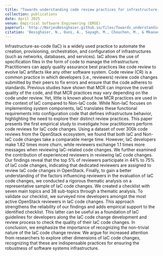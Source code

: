 ```yaml
---
title: "Towards understanding code review practices for infrastructure-as-code: An empirical study on OpenStack projects"
collection: publications
date: April 2025
venue: Empirical Software Engineering (EMSE)
paperurl: 'http://NarjesBessghaier.github.io/files/Towards_understanding_code_review_practices_for_in.pdf'
citation: 'Bessghaier, N., Ouni, A., Sayagh, M., Chouchen, M., & Mkaouer, M. W. (2025). Towards understanding code review practices for infrastructure-as-code: An empirical study on OpenStack projects. Empirical Software Engineering, 30(3), 106.'
---
```

Infrastructure-as-code (IaC) is a widely used practice to automate the creation, provisioning, orchestration, and configuration of infrastructures (such as networks, databases, and services). IaC allows the use of specification files in the form of code to manage the infrastructure. Practitioners can apply quality assurance best practices like code review to evolve IaC artifacts like any other software system. Code review (CR) is a common practice in which developers (i.e., reviewers) review code changes submitted by their peers to fix errors and ensure that the code adheres to standards. Previous studies have shown that MCR can improve the overall quality of the code, and that MCR practices may vary depending on the code under review. Yet, little is known about how MCR practices are used in the context of IaC compared to Non-IaC code. While Non-IaC focuses on implementing system components, IaC translates these functional requirements into configuration code that defines infrastructure behavior, highlighting the need to explore their distinct review practices. This paper presents the first empirical study to investigate how practitioners perform code reviews for IaC code changes. Using a dataset of over 300k code reviews from the OpenStack ecosystem, we found that both IaC and Non-IaC code changes take a comparable merge time. However, IaC developers make 1.82 times more churn, while reviewers exchange 1.1 times more messages when reviewing IaC-related code changes. We further examined the contribution of experienced reviewers in reviewing IaC code changes. Our findings reveal that the top 5% of reviewers participate in 44% to 75% of IaC code changes, indicating that dedicated reviewers are assigned to review IaC code changes in OpenStack. Finally, to gain a better understanding of the factors influencing reviewers in the evaluation of IaC code changes, we conducted a rigorous thematic analysis on a representative sample of IaC code changes. We created a checklist with seven main topics and 38 sub-topics through a thematic analysis. To validate our checklist, we surveyed nine developers amongst the most active OpenStack reviewers in IaC code changes. This approach strengthens the reliability of our findings and adds empirical support to the identified checklist. This latter can be useful as a foundation of IaC guidelines for developers along the IaC code change development and review process to check the quality of their IaC code changes. In conclusion, we emphasize the importance of recognizing the non-trivial nature of the IaC code change review. We argue for increased attention from researchers to explore other dimensions of IaC code changes, recognizing that these are indispensable practices for ensuring the robustness of software systems infrastructure.

